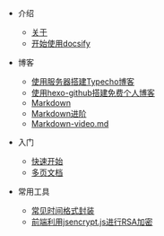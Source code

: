 <!-- docs/_sidebar.md -->

- 介绍
  - [关于](/about/README.md)
  - [开始使用docsify](/README.md)

- 博客
  - [使用服务器搭建Typecho博客](/blog/使用服务器搭建Typecho博客.md "Typecho")
  - [使用hexo-github搭建免费个人博客](/blog/使用hexo-github搭建免费个人博客.md "hexo")
  - [Markdown](/blog/Markdown.md "Markdown")
  - [Markdown进阶](/blog/Markdown进阶.md "Markdown进阶")
  - [Markdown-video.md](/blog/Markdown-video.md.md "Markdown-video.md")

- 入门
  - [快速开始](/quickstart/README "快速开始")
    <!-- 设置了 subMaxLevel，默认情况下每个标题都会自动添加到目录中 -->
    <!-- - [定制侧边栏](/quickstart/README#jump1) -->
    <!-- - [嵌套的侧边栏](/quickstart/README#jump2) -->
  - [多页文档](/more-pages/README "多页文档")

- 常用工具
  - [常见时间格式封装](/utils/time/常见时间格式封装.md "常见时格式封装")
  - [前端利用jsencrypt.js进行RSA加密](/utils/jsencrypt/jsencrypt.md "前端利用jsencrypt.js进行RSA加密")